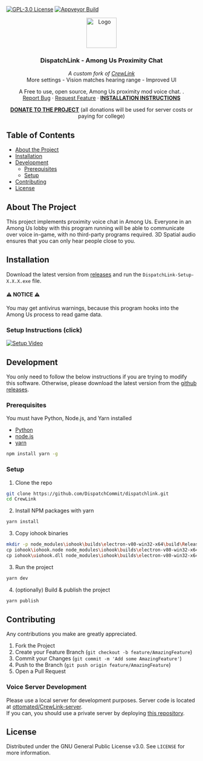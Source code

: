 [![GPL-3.0 License][license-shield]][license-url] [![Appveyor Build][appveyor-shield]][appveyor-url]

<!-- HEADER -->
<p align="center">
  <a href="https://github.com/DispatchCommit/dispatchlink">
    <img src="logo.png" alt="Logo" width="80" height="80">
  </a>

  <h3 align="center">DispatchLink - Among Us Proximity Chat</h3>
  <div align="center">
    <i>A custom fork of <a href="ottomated/CrewLink" target="_blank">CrewLink</a></i>
    <div>
      <span>More settings</span>
      <span>-</span>
      <span>Vision matches hearing range</span>
      <span>-</span>
      <span>Improved UI</span>
    </div>
  </div>

  <p align="center">
    A Free to use, open source, Among Us proximity mod voice chat.
    .
    <br />
    <a href="https://github.com/DispatchCommit/dispatchlink/issues">Report Bug</a>
    ·
    <a href="https://github.com/DispatchCommit/dispatchlink/issues">Request Feature</a>
    ·
    <a href="#installation"><b>INSTALLATION INSTRUCTIONS</b></a>
  </p>
  <p align="center">
  <b><a href="https://paypal.me/ottomated">DONATE TO THE PROJECT</a></b>
  (all donations will be used for server costs or paying for college)
  </p>
</p>


<!-- TABLE OF CONTENTS -->
## Table of Contents

* [About the Project](#about-the-project)
* [Installation](#installation)
* [Development](#development)
  * [Prerequisites](#prerequisites)
  * [Setup](#setup)
* [Contributing](#contributing)
* [License](#license)
<!-- TABLE OF CONTENTS -->



<!-- ABOUT THE PROJECT -->
## About The Project

This project implements proximity voice chat in Among Us.
Everyone in an Among Us lobby with this program running will be able to communicate over voice in-game, with no third-party programs required.
3D Spatial audio ensures that you can only hear people close to you.


## Installation

Download the latest version from [releases](https://github.com/ottomated/CrewLink/releases) and run the `DispatchLink-Setup-X.X.X.exe` file.

#### ⚠ NOTICE ⚠
You may get antivirus warnings, because this program hooks into the Among Us process to read game data.


### Setup Instructions (click)

[![Setup Video](https://img.youtube.com/vi/_8F4f5iQEIc/0.jpg)](https://www.youtube.com/watch?v=_8F4f5iQEIc "CrewLink Setup Instructions")


<!-- DEV INSTRUCTIONS -->
## Development

You only need to follow the below instructions if you are trying to modify this software. Otherwise, please download the latest version from the [github releases](https://github.com/DispatchCommit/dispatchlink/releases).


<!-- DEV REQUIREMENTS -->
### Prerequisites

You must have Python, Node.js, and Yarn installed

* [Python](https://www.python.org/downloads/)
* [node.js](https://nodejs.org/en/download/)
* [yarn](https://classic.yarnpkg.com/en/docs/install)

```sh
npm install yarn -g
```

<!-- SETUP INSTRUCTIONS -->
### Setup

1. Clone the repo
```sh
git clone https://github.com/DispatchCommit/dispatchlink.git
cd CrewLink
```
2. Install NPM packages with yarn
```sh
yarn install
```
3. Copy iohook binaries
```sh
mkdir -p node_modules\iohook\builds\electron-v80-win32-x64\build\Release\
cp iohook\iohook.node node_modules\iohook\builds\electron-v80-win32-x64\build\Release\
cp iohook\uiohook.dll node_modules\iohook\builds\electron-v80-win32-x64\build\Release\
```
3. Run the project
```sh
yarn dev
```
4. (optionally) Build & publish the project
```sh
yarn publish
```


<!-- CONTRIBUTING to DispatchLink -->
## Contributing

Any contributions you make are greatly appreciated.

1. Fork the Project
2. Create your Feature Branch (`git checkout -b feature/AmazingFeature`)
3. Commit your Changes (`git commit -m 'Add some AmazingFeature'`)
4. Push to the Branch (`git push origin feature/AmazingFeature`)
5. Open a Pull Request


<!-- CONTRIBUTING to the VoiceServer -->
### Voice Server Development

Please use a local server for development purposes.
Server code is located at [ottomated/CrewLink-server](https://github.com/ottomated/CrewLink-server).  
If you can, you should use a private server by deploying [this repository](https://github.com/ottomated/CrewLink-server).

<!-- LICENSING -->
## License

Distributed under the GNU General Public License v3.0. See `LICENSE` for more information.


[license-shield]: https://img.shields.io/github/license/ottomated/CrewLink.svg?style=flat-square
[license-url]: https://github.com/ottomated/CrewLink-server/blob/master/LICENSE
[appveyor-shield]: https://img.shields.io/appveyor/build/DispatchCommit/dispatchlink
[appveyor-url]: https://ci.appveyor.com/project/DispatchCommit/dispatchlink
